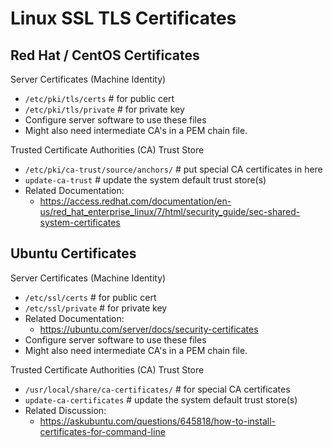 # Linux SSL TLS Certificates

## Red Hat / CentOS Certificates

Server Certificates (Machine Identity)
* `/etc/pki/tls/certs` # for public cert
* `/etc/pki/tls/private` # for private key
* Configure server software to use these files
* Might also need intermediate CA's in a PEM chain file.

Trusted Certificate Authorities (CA) Trust Store
* `/etc/pki/ca-trust/source/anchors/` # put special CA certificates in here
* `update-ca-trust` # update the system default trust store(s)
* Related Documentation:
  * https://access.redhat.com/documentation/en-us/red_hat_enterprise_linux/7/html/security_guide/sec-shared-system-certificates

## Ubuntu Certificates

Server Certificates (Machine Identity)
* `/etc/ssl/certs` # for public cert
* `/etc/ssl/private` # for private key
* Related Documentation:
  * https://ubuntu.com/server/docs/security-certificates
* Configure server software to use these files
* Might also need intermediate CA's in a PEM chain file.

Trusted Certificate Authorities (CA) Trust Store
* `/usr/local/share/ca-certificates/` # for special CA certificates
* `update-ca-certificates` # update the system default trust store(s)
* Related Discussion:
  * https://askubuntu.com/questions/645818/how-to-install-certificates-for-command-line

